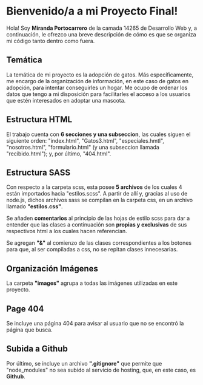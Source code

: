 # Bienvenido/a a mi Proyecto Final!

Hola! Soy **Miranda Portocarrero** de la camada 14265 de Desarrollo Web y, a continuación, le ofrezco una breve descripción de cómo es que se organiza mi código tanto dentro como fuera.

## Temática
La temática de mi proyecto es la adopción de gatos. Más específicamente, me encargo de la organización de información, en este caso de gatos en adopción, para intentar conseguirles un hogar. Me ocupo de ordenar los datos que tengo a mi disposición para facilitarles el acceso a los usuarios que estén interesados en adoptar una mascota.

## Estructura HTML
El trabajo cuenta con **6 secciones y una subseccion**, las cuales siguen el siguiente orden: "index.html", "Gatos3.html", "especiales.hmtl", "nosotros.html", "formulario.html" (y una subseccion llamada "recibido.html"); y, por último, "404.html". 

## Estructura SASS
Con respecto a la carpeta scss, esta posee **5 archivos** de los cuales 4 están importados hacia "estilos.scss". A partir de allí y, gracias al uso de node.js, dichos archivos sass se compilan en la carpeta css, en un archivo llamado **"estilos.css"**.

Se añaden **comentarios** al principio de las hojas de estilo scss para dar a entender que las clases a continuación son **propias y exclusivas** de sus respectivos html a los cuales hacen referencian. 

Se agregan **"&"** al comienzo de las clases correspondientes a los botones para que, al ser compiladas a css, no se repitan clases innecesarias.

## Organización Imágenes
La carpeta **"images"** agrupa a todas las imágenes utilizadas en este proyecto.

## Page 404
Se incluye una página 404 para avisar al usuario que no se encontró la página que busca.

## Subida a Github
Por último, se incluye un archivo **".gitignore"** que permite que "node_modules" no sea subido al servicio de hosting, que, en este caso, es **Github**.